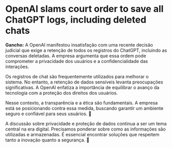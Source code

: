 # OpenAI slams court order to save all ChatGPT logs, including deleted chats

**Gancho:** A OpenAI manifestou insatisfação com uma recente decisão judicial que exige a retenção de todos os registros do ChatGPT, incluindo as conversas deletadas. A empresa argumenta que essa ordem pode comprometer a privacidade dos usuários e a confidencialidade das interações.


Os registros de chat são frequentemente utilizados para melhorar o sistema. No entanto, a retenção de dados sensíveis levanta preocupações significativas. A OpenAI enfatiza a importância de equilibrar o avanço da tecnologia com a proteção dos direitos dos usuários. 

Nesse contexto, a transparência e a ética são fundamentais. A empresa está se posicionando contra essa medida, buscando garantir um ambiente seguro e confiável para seus usuários. 💬 

A discussão sobre privacidade e proteção de dados continua a ser um tema central na era digital. Precisamos ponderar sobre como as informações são utilizadas e armazenadas. É essencial encontrar soluções que respeitem tanto a inovação quanto a segurança. 🔐